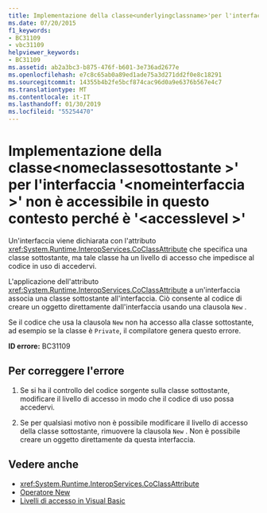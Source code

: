 ```yaml
---
title: Implementazione della classe<underlyingclassname>'per l'interfaccia'<interfacename>'non è accessibile in questo contesto perché è'<accesslevel>'
ms.date: 07/20/2015
f1_keywords:
- BC31109
- vbc31109
helpviewer_keywords:
- BC31109
ms.assetid: ab2a3bc3-b875-476f-b601-3e736ad2677e
ms.openlocfilehash: e7c8c65ab0a89ed1ade75a3d271dd2f0e8c18291
ms.sourcegitcommit: 14355b4b2fe5bcf874cac96d0a9e6376b567e4c7
ms.translationtype: MT
ms.contentlocale: it-IT
ms.lasthandoff: 01/30/2019
ms.locfileid: "55254470"
---
```

# <a name="implementing-class-underlyingclassname-for-interface-interfacename-is-not-accessible-in-this-context-because-it-is-accesslevel"></a>Implementazione della classe\<nomeclassesottostante >' per l'interfaccia '\<nomeinterfaccia >' non è accessibile in questo contesto perché è '\<accesslevel >'
Un'interfaccia viene dichiarata con l'attributo <xref:System.Runtime.InteropServices.CoClassAttribute> che specifica una classe sottostante, ma tale classe ha un livello di accesso che impedisce al codice in uso di accedervi.  
  
 L'applicazione dell'attributo <xref:System.Runtime.InteropServices.CoClassAttribute> a un'interfaccia associa una classe sottostante all'interfaccia. Ciò consente al codice di creare un oggetto direttamente dall'interfaccia usando una clausola `New` .  
  
 Se il codice che usa la clausola `New` non ha accesso alla classe sottostante, ad esempio se la classe è `Private`, il compilatore genera questo errore.  
  
 **ID errore:** BC31109  
  
## <a name="to-correct-this-error"></a>Per correggere l'errore  
  
1.  Se si ha il controllo del codice sorgente sulla classe sottostante, modificare il livello di accesso in modo che il codice di uso possa accedervi.  
  
2.  Se per qualsiasi motivo non è possibile modificare il livello di accesso della classe sottostante, rimuovere la clausola `New` . Non è possibile creare un oggetto direttamente da questa interfaccia.  
  
## <a name="see-also"></a>Vedere anche
- <xref:System.Runtime.InteropServices.CoClassAttribute>
- [Operatore New](../../visual-basic/language-reference/operators/new-operator.md)
- [Livelli di accesso in Visual Basic](../../visual-basic/programming-guide/language-features/declared-elements/access-levels.md)

